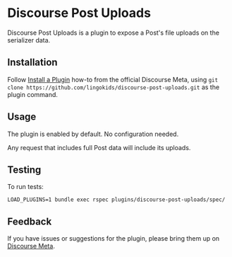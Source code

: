 # Discourse Post Uploads

Discourse Post Uploads is a plugin to expose a Post's file uploads on the serializer data.

## Installation

Follow [Install a Plugin](https://meta.discourse.org/t/install-a-plugin/19157)
how-to from the official Discourse Meta, using `git clone https://github.com/lingokids/discourse-post-uploads.git`
as the plugin command.

## Usage
The plugin is enabled by default. No configuration needed.

Any request that includes full Post data will include its uploads.

## Testing
To run tests:

`LOAD_PLUGINS=1 bundle exec rspec plugins/discourse-post-uploads/spec/`

## Feedback

If you have issues or suggestions for the plugin, please bring them up on
[Discourse Meta](https://meta.discourse.org).
